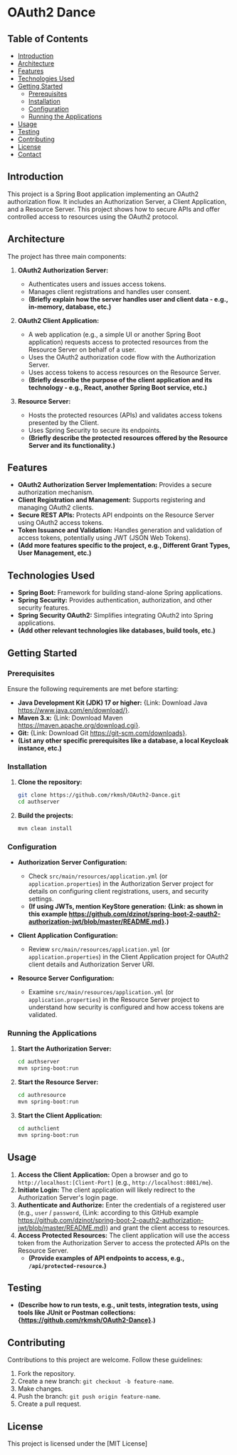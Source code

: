 # OAuth2 Dance

## Table of Contents

*   [Introduction](#introduction)
*   [Architecture](#architecture)
*   [Features](#features)
*   [Technologies Used](#technologies-used)
*   [Getting Started](#getting-started)
    *   [Prerequisites](#prerequisites)
    *   [Installation](#installation)
    *   [Configuration](#configuration)
    *   [Running the Applications](#running-the-applications)
*   [Usage](#usage)
*   [Testing](#testing)
*   [Contributing](#contributing)
*   [License](#license)
*   [Contact](#contact)

## Introduction

This project is a Spring Boot application implementing an OAuth2 authorization flow. It includes an Authorization Server, a Client Application, and a Resource Server. This project shows how to secure APIs and offer controlled access to resources using the OAuth2 protocol.

## Architecture

The project has three main components:

1.  **OAuth2 Authorization Server:**
    *   Authenticates users and issues access tokens.
    *   Manages client registrations and handles user consent.
    *   **(Briefly explain how the server handles user and client data - e.g., in-memory, database, etc.)**

2.  **OAuth2 Client Application:**
    *   A web application (e.g., a simple UI or another Spring Boot application) requests access to protected resources from the Resource Server on behalf of a user.
    *   Uses the OAuth2 authorization code flow with the Authorization Server.
    *   Uses access tokens to access resources on the Resource Server.
    *   **(Briefly describe the purpose of the client application and its technology - e.g., React, another Spring Boot service, etc.)**

3.  **Resource Server:**
    *   Hosts the protected resources (APIs) and validates access tokens presented by the Client.
    *   Uses Spring Security to secure its endpoints.
    *   **(Briefly describe the protected resources offered by the Resource Server and its functionality.)**

## Features

*   **OAuth2 Authorization Server Implementation:** Provides a secure authorization mechanism.
*   **Client Registration and Management:** Supports registering and managing OAuth2 clients.
*   **Secure REST APIs:** Protects API endpoints on the Resource Server using OAuth2 access tokens.
*   **Token Issuance and Validation:** Handles generation and validation of access tokens, potentially using JWT (JSON Web Tokens).
*   **(Add more features specific to the project, e.g., Different Grant Types, User Management, etc.)**

## Technologies Used

*   **Spring Boot:** Framework for building stand-alone Spring applications.
*   **Spring Security:** Provides authentication, authorization, and other security features.
*   **Spring Security OAuth2:** Simplifies integrating OAuth2 into Spring applications.
*   **(Add other relevant technologies like databases, build tools, etc.)**

## Getting Started

### Prerequisites

Ensure the following requirements are met before starting:

*   **Java Development Kit (JDK) 17 or higher:** {Link: Download Java https://www.java.com/en/download/}.
*   **Maven 3.x:** {Link: Download Maven https://maven.apache.org/download.cgi}.
*   **Git:** {Link: Download Git https://git-scm.com/downloads}.
*   **(List any other specific prerequisites like a database, a local Keycloak instance, etc.)**

### Installation

1.  **Clone the repository:**
    ```bash
    git clone https://github.com/rkmsh/OAuth2-Dance.git
    cd authserver
    ```

2.  **Build the projects:**
    ```bash
    mvn clean install
    ```

### Configuration

*   **Authorization Server Configuration:**
    *   Check `src/main/resources/application.yml` (or `application.properties`) in the Authorization Server project for details on configuring client registrations, users, and security settings.
    *   **(If using JWTs, mention KeyStore generation: {Link: as shown in this example https://github.com/dzinot/spring-boot-2-oauth2-authorization-jwt/blob/master/README.md}.)**

*   **Client Application Configuration:**
    *   Review `src/main/resources/application.yml` (or `application.properties`) in the Client Application project for OAuth2 client details and Authorization Server URI.

*   **Resource Server Configuration:**
    *   Examine `src/main/resources/application.yml` (or `application.properties`) in the Resource Server project to understand how security is configured and how access tokens are validated.

### Running the Applications

1.  **Start the Authorization Server:**
    ```bash
    cd authserver
    mvn spring-boot:run
    ```

2.  **Start the Resource Server:**
    ```bash
    cd authresource
    mvn spring-boot:run
    ```

3.  **Start the Client Application:**
    ```bash
    cd authclient
    mvn spring-boot:run
    ```

## Usage

1.  **Access the Client Application:** Open a browser and go to `http://localhost:[Client-Port]` (e.g., `http://localhost:8081/me`).
2.  **Initiate Login:** The client application will likely redirect to the Authorization Server's login page.
3.  **Authenticate and Authorize:** Enter the credentials of a registered user (e.g., `user` / `password`, {Link: according to this GitHub example https://github.com/dzinot/spring-boot-2-oauth2-authorization-jwt/blob/master/README.md}) and grant the client access to resources.
4.  **Access Protected Resources:** The client application will use the access token from the Authorization Server to access the protected APIs on the Resource Server.
    *   **(Provide examples of API endpoints to access, e.g., `/api/protected-resource`.)**

## Testing

*   **(Describe how to run tests, e.g., unit tests, integration tests, using tools like JUnit or Postman collections: {https://github.com/rkmsh/OAuth2-Dance}.)**

## Contributing

Contributions to this project are welcome. Follow these guidelines:

1.  Fork the repository.
2.  Create a new branch: `git checkout -b feature-name`.
3.  Make changes.
4.  Push the branch: `git push origin feature-name`.
5.  Create a pull request.

## License

This project is licensed under the [MIT License]

